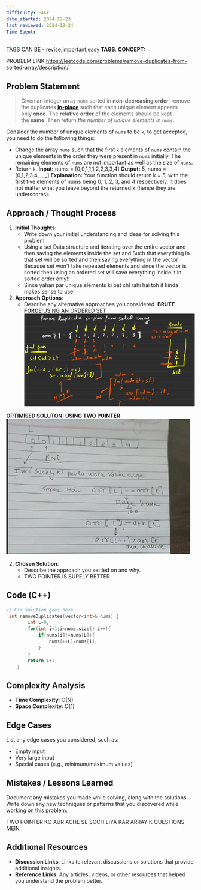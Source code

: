 ```yaml
---
difficulty: EASY
date_started: 2024-12-23
last_reviewed: 2024-12-24
Time Spent: 
---
```

TAGS CAN BE - revise,important,easy
**TAGS**:
**CONCEPT:** [](.md)

PROBLEM LINK:https://leetcode.com/problems/remove-duplicates-from-sorted-array/description/
## Problem Statement
> Given an integer array `nums` sorted in **non-decreasing order**, remove the duplicates [**in-place**](https://en.wikipedia.org/wiki/In-place_algorithm) such that each unique element appears only **once**. The **relative order** of the elements should be kept the **same**. Then return _the number of unique elements in_ `nums`.

Consider the number of unique elements of `nums` to be `k`, to get accepted, you need to do the following things:

- Change the array `nums` such that the first `k` elements of `nums` contain the unique elements in the order they were present in `nums` initially. The remaining elements of `nums` are not important as well as the size of `nums`.
- Return `k`.
**Input:** nums = [0,0,1,1,1,2,2,3,3,4]
**Output:** 5, nums = [0,1,2,3,4,_,_,_,_,_]
**Explanation:** Your function should return k = 5, with the first five elements of nums being 0, 1, 2, 3, and 4 respectively.
It does not matter what you leave beyond the returned k (hence they are underscores).
## Approach / Thought Process
1. **Initial Thoughts**: 
   - Write down your initial understanding and ideas for solving this problem.
    - Using a set Data structure and iterating over the entire vector and then saving the elements inside the set and Such that everything in that set will be sorted and then saving everything in the vector
     Because set won't take repeated elements and since the vector is sorted then using an ordered set will save everything inside it in sorted order only!!
    - Since yahan par unique elements ki bat chl rahi hai toh it kinda makes sense to use 
1. **Approach Options**:
   - Describe any alternative approaches you considered.
   **BRUTE FORCE**:USING AN ORDERED SET
 ![Remove Duplicates from Sorted Array-20241223104833847.webp](../../../../../../Images/Remove%20Duplicates%20from%20Sorted%20Array-20241223104833847.webp)

**OPTIMISED SOLUTON: USING TWO POINTER** 
![Remove Duplicates from Sorted Array-20241224072421012.webp](../../../../../../Images/Remove%20Duplicates%20from%20Sorted%20Array-20241224072421012.webp)



2. **Chosen Solution**:
   - Describe the approach you settled on and why.
   - TWO POINTER IS SURELY BETTER

## Code (C++)
```cpp
// C++ solution goes here
 int removeDuplicates(vector<int>& nums) {
        int L=0;
        for(int i=1;i<nums.size();i++){
            if(nums[i]!=nums[L]){
                nums[++L]=nums[i];
            }
        }
        return L+1;
    }
```

## Complexity Analysis
- **Time Complexity**: O(N)
- **Space Complexity**: O(1)

## Edge Cases
List any edge cases you considered, such as:
- Empty input 
- Very large input
- Special cases (e.g., minimum/maximum values)

## Mistakes / Lessons Learned
Document any mistakes you made while solving, along with the solutions.
Write down any new techniques or patterns that you discovered while working on this problem.

TWO POINTER KO AUR ACHE SE SOCH LIYA KAR ARRAY K QUESTIONS MEIN

## Additional Resources
- **Discussion Links**: Links to relevant discussions or solutions that provide additional insights.
- **Reference Links**: Any articles, videos, or other resources that helped you understand the problem better.